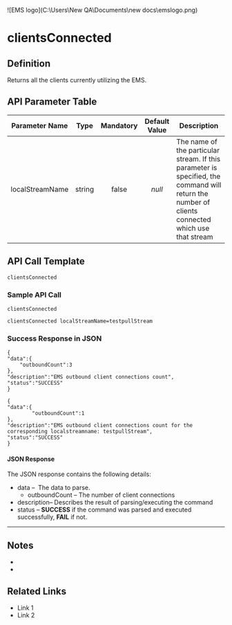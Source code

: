 ![EMS logo](C:\Users\New QA\Documents\new docs\emslogo.png)



# clientsConnected



## Definition

Returns all the clients currently utilizing the EMS.





## API Parameter Table

| **Parameter Name** |  Type  | **Mandatory** | **Default Value** | **Description**                          |
| :----------------: | :----: | :-----------: | :---------------: | ---------------------------------------- |
|  localStreamName   | string |     false     |      *null*       | The name of the particular stream. If this parameter is specified, the command will return the number of clients connected which use that stream |



## API Call Template

``` 
clientsConnected
```



### Sample API Call

```
clientsConnected
```

```
clientsConnected localStreamName=testpullStream
```

### Success Response in JSON

``` 
{
"data":{
    "outboundCount":3
},
"description":"EMS outbound client connections count",
"status":"SUCCESS"
}
```

```
{
"data":{
		"outboundCount":1
},
"description":"EMS outbound client connections count for the corresponding localstreamname: testpullStream",
"status":"SUCCESS"
}
```

#### JSON Response

The JSON response contains the following details:

- data –  The data to parse.
  - outboundCount – The number of client connections
- description– Describes the result of parsing/executing the command
- status – **SUCCESS** if the command was parsed and executed successfully, **FAIL** if not.

------

## Notes

- ​
- ​





## **Related Links**

- Link 1
- Link 2